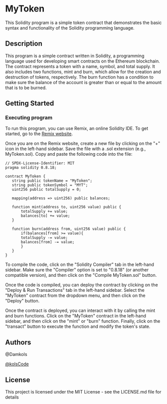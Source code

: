 # MyToken

This Solidity program is a simple token contract that demonstrates the basic syntax and functionality of the Solidity programming language.

## Description

This program is a simple contract written in Solidity, a programming language used for developing smart contracts on the Ethereum blockchain. The contract represents a token with a name, symbol, and total supply. It also includes two functions, mint and burn, which allow for the creation and destruction of tokens, respectively. The burn function has a condition to make sure the balance of the account is greater than or equal to the amount that is to be burned.

## Getting Started

### Executing program

To run this program, you can use Remix, an online Solidity IDE. To get started, go to the [Remix website](https://remix.ethereum.org/).

Once you are on the Remix website, create a new file by clicking on the "+" icon in the left-hand sidebar. Save the file with a .sol extension (e.g., MyToken.sol). Copy and paste the following code into the file:

```solidity
// SPDX-License-Identifier: MIT
pragma solidity 0.8.18;

contract MyToken {
   string public tokenName = "MyToken";
   string public tokenSymbol = "MYT";
   uint256 public totalSupply = 0;

   mapping(address => uint256) public balances;

   function mint(address to, uint256 value) public {
       totalSupply += value;
       balances[to] += value;
   }

   function burn(address from, uint256 value) public {
       if(balances[from] >= value){
       totalSupply -= value;
       balances[from] -= value;
       }
   }
}
```
To compile the code, click on the "Solidity Compiler" tab in the left-hand sidebar. Make sure the "Compiler" option is set to "0.8.18" (or another compatible version), and then click on the "Compile MyToken.sol" button.

Once the code is compiled, you can deploy the contract by clicking on the "Deploy & Run Transactions" tab in the left-hand sidebar. Select the "MyToken" contract from the dropdown menu, and then click on the "Deploy" button.

Once the contract is deployed, you can interact with it by calling the mint and burn functions. Click on the "MyToken" contract in the left-hand sidebar, and then click on the "mint" or "burn" function. Finally, click on the "transact" button to execute the function and modify the token's state.

## Authors

@Damkols

[@kolsCode](https://twitter.com/kolsCode)


## License

This project is licensed under the MIT License - see the LICENSE.md file for details
